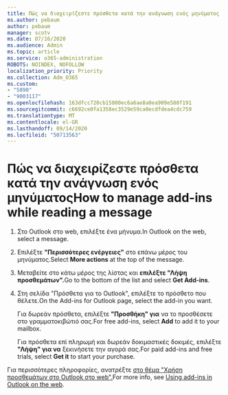 ```yaml
---
title: Πώς να διαχειρίζεστε πρόσθετα κατά την ανάγνωση ενός μηνύματος
ms.author: pebaum
author: pebaum
manager: scotv
ms.date: 07/16/2020
ms.audience: Admin
ms.topic: article
ms.service: o365-administration
ROBOTS: NOINDEX, NOFOLLOW
localization_priority: Priority
ms.collection: Adm_O365
ms.custom:
- "5890"
- "9003117"
ms.openlocfilehash: 163dfcc720cb15800ec6a6ae8a0ea909e588f191
ms.sourcegitcommit: c6692ce0fa1358ec3529e59ca0ecdfdea4cdc759
ms.translationtype: MT
ms.contentlocale: el-GR
ms.lasthandoff: 09/14/2020
ms.locfileid: "50713563"
---
```

# <a name="how-to-manage-add-ins-while-reading-a-message"></a><span data-ttu-id="9ca5d-102">Πώς να διαχειρίζεστε πρόσθετα κατά την ανάγνωση ενός μηνύματος</span><span class="sxs-lookup"><span data-stu-id="9ca5d-102">How to manage add-ins while reading a message</span></span>

1. <span data-ttu-id="9ca5d-103">Στο Outlook στο web, επιλέξτε ένα μήνυμα.</span><span class="sxs-lookup"><span data-stu-id="9ca5d-103">In Outlook on the web, select a message.</span></span>
    
2. <span data-ttu-id="9ca5d-104">Επιλέξτε **"Περισσότερες ενέργειες"** στο επάνω μέρος του μηνύματος.</span><span class="sxs-lookup"><span data-stu-id="9ca5d-104">Select **More actions** at the top of the message.</span></span>

3. <span data-ttu-id="9ca5d-105">Μεταβείτε στο κάτω μέρος της λίστας και **επιλέξτε "Λήψη προσθεμάτων".**</span><span class="sxs-lookup"><span data-stu-id="9ca5d-105">Go to the bottom of the list and select **Get Add-ins**.</span></span>
    
4. <span data-ttu-id="9ca5d-106">Στη σελίδα "Πρόσθετα για το Outlook", επιλέξτε το πρόσθετο που θέλετε.</span><span class="sxs-lookup"><span data-stu-id="9ca5d-106">On the Add-ins for Outlook page, select the add-in you want.</span></span>
    
    <span data-ttu-id="9ca5d-107">Για δωρεάν πρόσθετα, επιλέξτε **"Προσθήκη" για** να το προσθέσετε στο γραμματοκιβώτιό σας.</span><span class="sxs-lookup"><span data-stu-id="9ca5d-107">For free add-ins, select **Add** to add it to your mailbox.</span></span>
    
    <span data-ttu-id="9ca5d-108">Για πρόσθετα επί πληρωμή και δωρεάν δοκιμαστικές δοκιμές, επιλέξτε **"Λήψη" για να** ξεκινήσετε την αγορά σας.</span><span class="sxs-lookup"><span data-stu-id="9ca5d-108">For paid add-ins and free trials, select **Get it** to start your purchase.</span></span>
    
<span data-ttu-id="9ca5d-109">Για περισσότερες πληροφορίες, ανατρέξτε [στο θέμα "Χρήση προσθεμάτων στο Outlook στο web".](https://support.microsoft.com/office/using-add-ins-in-outlook-on-the-web-8f2ce816-5df4-44a5-958c-f7f9d6dabdce)</span><span class="sxs-lookup"><span data-stu-id="9ca5d-109">For more info, see [Using add-ins in Outlook on the web](https://support.microsoft.com/office/using-add-ins-in-outlook-on-the-web-8f2ce816-5df4-44a5-958c-f7f9d6dabdce).</span></span>